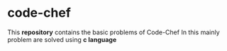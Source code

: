 # code-chef
This **repository** contains the basic problems of Code-Chef
In this mainly problem are solved using **c language**
